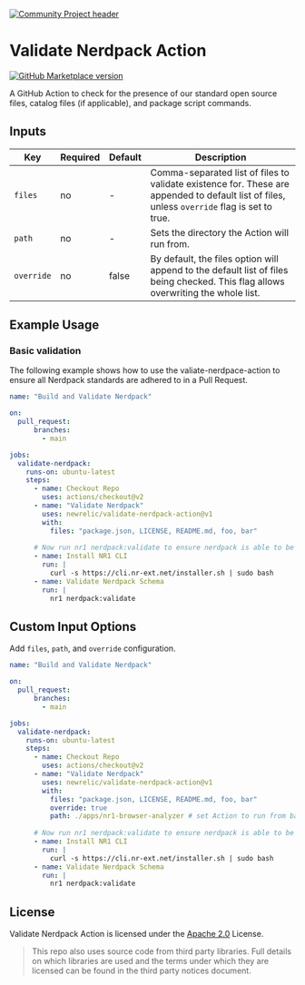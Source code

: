 [![Community Project header](https://github.com/newrelic/opensource-website/raw/master/src/images/categories/Community_Project.png)](https://opensource.newrelic.com/oss-category/#community-project)

# Validate Nerdpack Action

[![GitHub Marketplace version](https://img.shields.io/github/release/newrelic/validate-nerdpack-action.svg?label=Marketplace&logo=github)](https://github.com/marketplace/actions/validate-nerdpack-action)

A GitHub Action to check for the presence of our standard open source files, catalog files (if applicable), and package script commands.

## Inputs

| Key        | Required | Default | Description                                                                                                                                  |
| ---------- | -------- | ------- | -------------------------------------------------------------------------------------------------------------------------------------------- |
| `files`    | no       | -       | Comma-separated list of files to validate existence for. These are appended to default list of files, unless `override` flag is set to true. |
| `path`     | no       | -       | Sets the directory the Action will run from.                                                                                                 |
| `override` | no       | false   | By default, the files option will append to the default list of files being checked. This flag allows overwriting the whole list.            |

## Example Usage

### Basic validation

The following example shows how to use the valiate-nerdpace-action to ensure all Nerdpack standards are adhered to in a Pull Request.

```yaml
name: "Build and Validate Nerdpack"

on:
  pull_request:
      branches:
        - main

jobs:
  validate-nerdpack:
    runs-on: ubuntu-latest
    steps:
      - name: Checkout Repo
        uses: actions/checkout@v2
      - name: "Validate Nerdpack"
        uses: newrelic/validate-nerdpack-action@v1
        with:
          files: "package.json, LICENSE, README.md, foo, bar"
      
      # Now run nr1 nerdpack:validate to ensure nerdpack is able to be published
      - name: Install NR1 CLI
        run: |
          curl -s https://cli.nr-ext.net/installer.sh | sudo bash
      - name: Validate Nerdpack Schema
        run: |
          nr1 nerdpack:validate
```

## Custom Input Options

Add `files`, `path`, and `override` configuration.

```yaml
name: "Build and Validate Nerdpack"

on: 
  pull_request:
      branches:
        - main

jobs:
  validate-nerdpack:
    runs-on: ubuntu-latest
    steps:
      - name: Checkout Repo
        uses: actions/checkout@v2
      - name: "Validate Nerdpack"
        uses: newrelic/validate-nerdpack-action@v1
        with:
          files: "package.json, LICENSE, README.md, foo, bar"
          override: true
          path: ./apps/nr1-browser-analyzer # set Action to run from base Nerdpack directory
      
      # Now run nr1 nerdpack:validate to ensure nerdpack is able to be published
      - name: Install NR1 CLI
        run: |
          curl -s https://cli.nr-ext.net/installer.sh | sudo bash
      - name: Validate Nerdpack Schema
        run: |
          nr1 nerdpack:validate
```

## License
Validate Nerdpack Action is licensed under the [Apache 2.0](http://apache.org/licenses/LICENSE-2.0.txt) License.
>This repo also uses source code from third party libraries. Full details on which libraries are used and the terms under which they are licensed can be found in the third party notices document.
